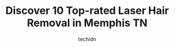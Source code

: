 ---
layout: ampstory
image: https://i0.wp.com/www.depkes.org/wp-content/uploads/2023/06/laser-hair-removal-0-in-memphis-tn-1685784548.jpeg?resize=640,853
author: techidn
featured: false
description: Discover the impressive array of Laser Hair Removal options in Memphis TN, where you can find 10 of the largest Laser Hair Removal establishments in the area. From renowned classics to hidde
title: Discover 10 Top-rated Laser Hair Removal in Memphis TN
cover:
   title: Discover 10 Top-rated Laser Hair Removal in Memphis TN
   subtitle: Rickpate
   background: https://www.depkes.org/wp-content/uploads/2023/06/laser-hair-removal-0-in-memphis-tn-1685784548.jpeg

pages: 
 - layout: thirds
   top: <h1>#1 Ideal Image Memphis</h1>
   bottom: "<p>I love the employees here. Theyre just wonderful! Amazing and super helpful and friendly. I love the nurses especially Chelsi shes amazing I had a laser session wit</p>"
   background: https://www.depkes.org/wp-content/uploads/2023/06/laser-hair-removal-1-in-memphis-tn-1685784548.jpeg
   backgroundblur: true
 - layout: thirds
   top: <h1>#2 European Wax Center</h1>
   bottom: "<p>Fabulous services! My girl Kametria always goes above and beyond! Ive been seeing her for years now and she always does a wonderful job! She is the best of the best. Q</p>"
   background: https://www.depkes.org/wp-content/uploads/2023/06/laser-hair-removal-2-in-memphis-tn-1685784548.jpeg
   cta:
      link: https://www.depkes.org/blog/discover-10-top-rated-laser-hair-removal-in-memphis-tn/
      text: Discover 10 Top-rated Laser Hair Removal in Memphis TN
 - layout: thirds
   top: <h1>#3 A Beautiful You Medical Spa</h1>
   bottom: "<p>6750 Poplar Ave Suite 202, Memphis, TN 38138, United States</p>"
   background: https://www.depkes.org/wp-content/uploads/2023/06/laser-hair-removal-3-in-memphis-tn-1685784549.png
   cta:
      link: https://www.depkes.org/blog/discover-10-top-rated-laser-hair-removal-in-memphis-tn/
      text: Discover 10 Top-rated Laser Hair Removal in Memphis TN
 - layout: thirds
   top: <h1>#4 The Cosmetic Center At Levy Dermatology</h1>
   bottom: "<p>6252 Poplar Ave, Memphis, TN 38119, United States</p>"
   background: https://images.unsplash.com/photo-1615749413727-825b59a857b5?ixlib=rb-4.0.3&ixid=MnwxMjA3fDB8MHxwaG90by1wYWdlfHx8fGVufDB8fHx8&auto=format&fit=crop&w=640&h=853&q=80
   cta:
      link: https://www.depkes.org/blog/discover-10-top-rated-laser-hair-removal-in-memphis-tn/
      text: Discover 10 Top-rated Laser Hair Removal in Memphis TN
 - layout: thirds
   top: <h1>#5 Milan Laser Hair Removal</h1>
   bottom: "<p>5853 Poplar Ave #110, Memphis, TN 38119, United States</p>"
   background: https://images.unsplash.com/photo-1484589065579-248aad0d8b13?ixlib=rb-4.0.3&ixid=MnwxMjA3fDB8MHxwaG90by1wYWdlfHx8fGVufDB8fHx8&auto=format&fit=crop&w=640&h=853&q=80
   cta:
      link: https://www.depkes.org/blog/discover-10-top-rated-laser-hair-removal-in-memphis-tn/
      text: Discover 10 Top-rated Laser Hair Removal in Memphis TN
 - layout: thirds
   top: <h1>#6 Sugaring NYC Memphis</h1>
   bottom: "<p>1235 Ridgeway Rd, Memphis, TN 38119, United States</p>"
   background: https://images.unsplash.com/photo-1564951434112-64d74cc2a2d7?ixlib=rb-4.0.3&ixid=MnwxMjA3fDB8MHxwaG90by1wYWdlfHx8fGVufDB8fHx8&auto=format&fit=crop&w=640&h=853&q=80
   cta:
      link: https://www.depkes.org/blog/discover-10-top-rated-laser-hair-removal-in-memphis-tn/
      text: Discover 10 Top-rated Laser Hair Removal in Memphis TN
 - layout: thirds
   top: <h1>#7 Memphis Laser Clinic</h1>
   bottom: "<p>1125 Poplar View Ln S #3, Collierville, TN 38017, United States</p>"
   background: https://images.unsplash.com/photo-1549241520-425e3dfc01cb?ixlib=rb-4.0.3&ixid=MnwxMjA3fDB8MHxwaG90by1wYWdlfHx8fGVufDB8fHx8&auto=format&fit=crop&w=640&h=853&q=80
   cta:
      link: https://www.depkes.org/blog/discover-10-top-rated-laser-hair-removal-in-memphis-tn/
      text: Discover 10 Top-rated Laser Hair Removal in Memphis TN
 - layout: thirds
   middle: Continue reading...
   background: https://images.unsplash.com/photo-1546497974-b213c9efb599?ixlib=rb-4.0.3&ixid=MnwxMjA3fDB8MHxwaG90by1wYWdlfHx8fGVufDB8fHx8&auto=format&fit=crop&w=640&h=853&q=80
   cta:
      link: https://www.depkes.org/blog/discover-10-top-rated-laser-hair-removal-in-memphis-tn/
      text: Discover 10 Top-rated Laser Hair Removal in Memphis TN
      
---